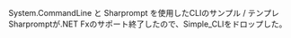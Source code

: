 System.CommandLine と Sharprompt を使用したCLIのサンプル / テンプレ
Sharpromptが.NET Fxのサポート終了したので、Simple_CLIをドロップした。
